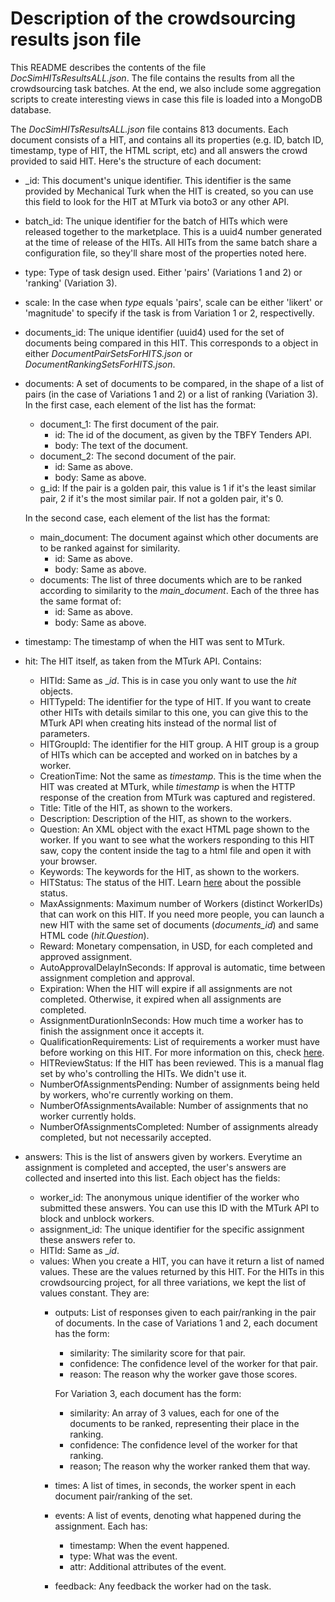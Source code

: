 # Description of the crowdsourcing results json file

This README describes the contents of the file _DocSimHITsResultsALL.json_. The file contains the results from all the crowdsourcing task batches. At the end, we also include some aggregation scripts to create interesting views in case this file is loaded into a MongoDB database.

The _DocSimHITsResultsALL.json_ file contains 813 documents. Each document consists of a HIT, and contains all its properties (e.g. ID, batch ID, timestamp, type of HIT, the HTML script, etc) and all answers the crowd provided to said HIT. Here's the structure of each document:

- _id: This document's unique identifier. This identifier is the same provided by Mechanical Turk when the HIT is created, so you can use this field to look for the HIT at MTurk via boto3 or any other API.
- batch_id: The unique identifier for the batch of HITs which were released together to the marketplace. This is a uuid4 number generated at the time of release of the HITs. All HITs from the same batch share a configuration file, so they'll share most of the properties noted here.
- type: Type of task design used. Either 'pairs' (Variations 1 and 2) or 'ranking' (Variation 3).
- scale: In the case when _type_ equals 'pairs', scale can be either 'likert' or 'magnitude' to specify if the task is from Variation 1 or 2, respectivelly.
- documents_id: The unique identifier (uuid4) used for the set of documents being compared in this HIT. This corresponds to a object in either _DocumentPairSetsForHITS.json_ or _DocumentRankingSetsForHITS.json_.
- documents: A set of documents to be compared, in the shape of a list of pairs (in the case of Variations 1 and 2) or a list of ranking (Variation 3). In the first case, each element of the list has the format:
    - document_1: The first document of the pair.
        - id: The id of the document, as given by the TBFY Tenders API.
        - body: The text of the document.
    - document_2: The second document of the pair.
        - id: Same as above.
        - body: Same as above.
    - g_id: If the pair is a golden pair, this value is 1 if it's the least similar pair, 2 if it's the most similar pair. If not a golden pair, it's 0.


    In the second case, each element of the list has the format:
    - main_document: The document against which other documents are to be ranked against for similarity.
        - id: Same as above.
        - body: Same as above.
    - documents: The list of three documents which are to be ranked according to similarity to the _main_document_. Each of the three has the same format of:
        - id: Same as above.
        - body: Same as above.
- timestamp: The timestamp of when the HIT was sent to MTurk.
- hit: The HIT itself, as taken from the MTurk API. Contains:
    - HITId: Same as __id_. This is in case you only want to use the _hit_ objects.
    - HITTypeId: The identifier for the type of HIT. If you want to create other HITs with details similar to this one, you can give this to the MTurk API when creating hits instead of the normal list of parameters.
    - HITGroupId: The identifier for the HIT group. A HIT group is a group of HITs which can be accepted and worked on in batches by a worker.
    - CreationTime: Not the same as _timestamp_. This is the time when the HIT was created at MTurk, while _timestamp_ is when the HTTP response of the creation from MTurk was captured and registered.
    - Title: Title of the HIT, as shown to the workers.
    - Description: Description of the HIT, as shown to the workers.
    - Question: An XML object with the exact HTML page shown to the worker. If you want to see what the workers responding to this HIT saw, copy the content inside the <HTMLContent> tag to a html file and open it with your browser.
    - Keywords: The keywords for the HIT, as shown to the workers.
    - HITStatus: The status of the HIT. Learn [here](https://blog.mturk.com/understanding-hit-states-d0bc9806c0ee) about the possible status.
    - MaxAssignments: Maximum number of Workers (distinct WorkerIDs) that can work on this HIT. If you need more people, you can launch a new HIT with the same set of documents (_documents_id_) and same HTML code (_hit.Question_).
    - Reward: Monetary compensation, in USD, for each completed and approved assignment.
    - AutoApprovalDelayInSeconds: If approval is automatic, time between assignment completion and approval.
    - Expiration: When the HIT will expire if all assignments are not completed. Otherwise, it expired when all assignments are completed.
    - AssignmentDurationInSeconds: How much time a worker has to finish the assignment once it accepts it.
    - QualificationRequirements: List of requirements a worker must have before working on this HIT. For more information on this, check [here](https://docs.aws.amazon.com/AWSMechTurk/latest/AWSMturkAPI/ApiReference_QualificationRequirementDataStructureArticle.html).
    - HITReviewStatus: If the HIT has been reviewed. This is a manual flag set by who's controlling the HITs. We didn't use it.
    - NumberOfAssignmentsPending: Number of assignments being held by workers, who're currently working on them.
    - NumberOfAssignmentsAvailable: Number of assignments that no worker currently holds.
    - NumberOfAssignmentsCompleted: Number of assignments already completed, but not necessarily accepted.
- answers: This is the list of answers given by workers. Everytime an assignment is completed and accepted, the user's answers are collected and inserted into this list. Each object has the fields:
    - worker_id: The anonymous unique identifier of the worker who submitted these answers. You can use this ID with the MTurk API to block and unblock workers.
    - assignment_id: The unique identifier for the specific assignment these answers refer to.
    - HITId: Same as __id_.
    - values: When you create a HIT, you can have it return a list of named values. These are the values returned by this HIT. For the HITs in this crowdsourcing project, for all three variations, we kept the list of values constant. They are:
        - outputs: List of responses given to each pair/ranking in the pair of documents. In the case of Variations 1 and 2, each document has the form:
            - similarity: The similarity score for that pair.
            - confidence: The confidence level of the worker for that pair.
            - reason: The reason why the worker gave those scores.


            For Variation 3, each document has the form:
            - similarity: An array of 3 values, each for one of the documents to be ranked, representing their place in the ranking.
            - confidence: The confidence level of the worker for that ranking.
            - reason; The reason why the worker ranked them that way.
        - times: A list of times, in seconds, the worker spent in each document pair/ranking of the set.
        - events: A list of events, denoting what happened during the assignment. Each has:
            - timestamp: When the event happened.
            - type: What was the event.
            - attr: Additional attributes of the event.
        - feedback: Any feedback the worker had on the task.